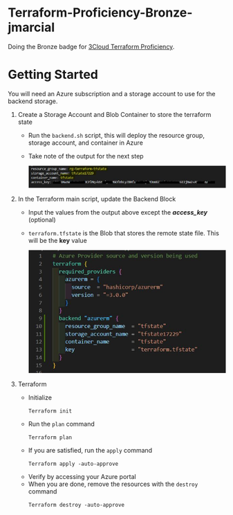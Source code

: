 # Terraform-Proficiency-Bronze-jmarcial
Doing the Bronze badge for [3Cloud Terraform Proficiency](https://www.3clouduniversity.com/Badges/View/104).

# Getting Started
You will need an Azure subscription and a storage account to use for the backend storage.
1. Create a Storage Account and Blob Container to store the terraform state
   - Run the `backend.sh` script, this will deploy the resource group, storage account, and container in Azure
   - Take note of the output for the next step
   
     ![backend.sh output](backendsh_out.JPG)

2. In the Terraform main script, update the Backend Block
   - Input the values from the output above except the ***access_key*** (optional)
   - `terraform.tfstate` is the Blob that stores the remote state file. This will be the **key** value
   
     ![backend block](backend_block.JPG)


3. Terraform
   - Initialize
     ```
     Terraform init
     ```
   - Run the `plan` command
     ```
     Terraform plan
     ```
   - If you are satisfied, run the `apply` command
     ```
     Terraform apply -auto-approve
     ```
   - Verify by accessing your Azure portal
   - When you are done, remove the resources with the `destroy` command
     ```
     Terraform destroy -auto-approve
     ```
